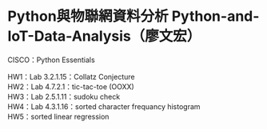 # Python與物聯網資料分析 Python-and-IoT-Data-Analysis（廖文宏）
CISCO：Python Essentials <br />

HW1：Lab 3.2.1.15：Collatz Conjecture <br />
HW2：Lab 4.7.2.1：tic-tac-toe (OOXX) <br />
HW3：Lab 2.5.1.11：sudoku check <br />
HW4：Lab 4.3.1.16：sorted character frequancy histogram <br />
HW5：sorted linear regression <br />
